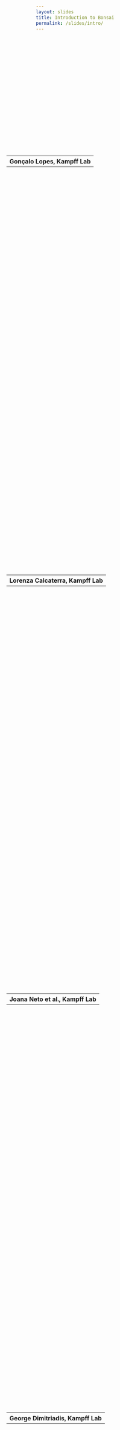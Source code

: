 ```yaml
---
layout: slides
title: Introduction to Bonsai
permalink: /slides/intro/
---
```


<section data-markdown data-separator="^\n---\n$" data-separator-vertical="^\n--\n$">
<script type="text/template">

![Bonsai](../../assets/images/bonsai-lettering.svg)

### Introduction to Bonsai
[neurogears.org/vrp-2022](https://neurogears.org/vrp-2022)
<table style="width: 100%;">
  <tr>
    <th style="vertical-align: middle; width: 50%; height: 100px; padding-left: 100px">
      <img alt="NeuroGEARS" src="../../assets/images/neurogears.svg"/>
    </th>
    <th style="vertical-align: middle; width: 50%; height: 100px; align: right">
      <img alt="Cajal" src="../../assets/images/cajal.png"/>
    </th>
  </tr>
</table>

---

### Outline

* What is Bonsai?
* Hardware & Software Ecosystem
  * Harp
  * Open-Ephys
  * Fiber photometry, etc
  * DeepLabCut, SLEAP
  * ...

---

<!-- .element: data-transition="default none" -->
#### What kind of algebra?
![Reactive Programming](../../assets/images/bonsai-algebra-1.svg)
<!-- .element: class="fragment" data-fragment-index="1" -->

--

<!-- .element: data-transition="none" -->
#### What kind of algebra?
![Reactive Programming](../../assets/images/bonsai-algebra-2.svg)

--

<!-- .element: data-transition="none" -->
#### What kind of algebra?
![Reactive Programming](../../assets/images/bonsai-algebra.svg)

---

#### What is Bonsai?

![Bonsai](../../assets/images/bonsai-core.svg)

---

<!-- .element: data-transition="default none" -->
### Why do we need a new algebra?
![Behavior Experiments](../../assets/images/behavior-experiments-1.svg)

--

<!-- .element: data-transition="none" -->
### Why do we need a new algebra?
![Behavior Experiments](../../assets/images/behavior-experiments-2.svg)

--

<!-- .element: data-transition="none" -->
### Why do we need a new algebra?
![Behavior Experiments](../../assets/images/behavior-experiments-3.svg)

--

<!-- .element: data-transition="none" -->
### Why do we need a new algebra?
![Behavior Experiments](../../assets/images/behavior-experiments-4.svg)

--

<!-- .element: data-transition="none" -->
### Why do we need a new algebra?
![Behavior Experiments](../../assets/images/behavior-experiments-5c.svg)

--

<!-- .element: data-transition="none" -->
### Why do we need a new algebra?
![Behavior Experiments](../../assets/images/behavior-experiments-5.svg)

---

<!-- .element: data-transition="default none" -->
![Workflow](../../assets/images/graycam.svg)
<!-- .element: style="display: inline-block; vertical-align: middle;" -->
![Marble diagram](../../assets/images/graycam-marble.svg)
<!-- .element: class="fragment" style="display: inline-block; vertical-align: middle;" -->

--

<!-- .element: data-transition="default none" -->
![Workflow](../../assets/images/graycam.svg)
<!-- .element: style="display: inline-block; vertical-align: middle;" -->
![Marble diagram](../../assets/images/graycam-marble-effects.svg)
<!-- .element: style="display: inline-block; vertical-align: middle;" -->

--

<!-- .element: data-transition="default none" -->
![Workflow](../../assets/images/graycam.svg)
<!-- .element: style="display: inline-block; vertical-align: middle;" -->
![Marble diagram](../../assets/images/grayscaletransform.svg)
<!-- .element: style="display: inline-block; vertical-align: middle;" -->

--

<!-- .element: data-transition="default none" -->
![Workflow](../../assets/images/framepicker-key.svg)
<!-- .element: style="display: inline-block; vertical-align: middle;" -->
![Marble diagram](../../assets/images/framepicker-marblecanvas.svg)
<!-- .element: style="display: inline-block; vertical-align: middle;" -->

--

<!-- .element: data-transition="none" -->
![Workflow](../../assets/images/framepicker-sample.svg)
<!-- .element: style="display: inline-block; vertical-align: middle;" -->
![Marble diagram](../../assets/images/grayscalesample.svg)
<!-- .element: style="display: inline-block; vertical-align: middle;" -->

--

<!-- .element: data-transition="none" -->
![Workflow](../../assets/images/framepicker-saveimage.svg)
<!-- .element: style="display: inline-block; vertical-align: middle;" -->
![Marble diagram](../../assets/images/saveimage.svg)
<!-- .element: style="display: inline-block; vertical-align: middle;" -->

--

<!-- .element: data-transition="none" -->
![Workflow](../../assets/images/framepicker-saveimage.svg)
<!-- .element: style="display: inline-block; vertical-align: middle;" -->
![Marble diagram](../../assets/images/saveimagesink.svg)
<!-- .element: style="display: inline-block; vertical-align: middle;" -->

---

![Bonsai workflow editor](../../assets/images/editor.jpg)

---

![Bonsai Ecosystem](../../assets/images/bonsai-packages.svg)

</script>
</section>

<!-- Raw HTML for embedded iframe backgrounds -->
<section data-background="#000000">
    <section data-background-iframe="https://www.youtube.com/embed/wwU6TzUJxNU?controls=0&amp;enablejsapi=1&amp;autoplay=1&amp;loop=1&amp;playlist=wwU6TzUJxNU&amp;showinfo=0&amp;rel=0&amp;html5=1">
      <table style="height: 20%; margin-top: 65%; margin-left: -78px;">
        <tr><th>Gonçalo Lopes, Kampff Lab</th></tr>
      </table>
    </section>
    <section data-background-iframe="https://www.youtube.com/embed/qXqAXgXJPmo?controls=0&amp;enablejsapi=1&amp;autoplay=1&amp;showinfo=0&amp;rel=0&amp;html5=1">
      <table style="height: 20%; margin-top: 65%; margin-left: -78px;">
        <tr><th>Lorenza Calcaterra, Kampff Lab</th></tr>
      </table>
    </section>
    <section data-background-iframe="https://www.youtube.com/embed/hz_OnvH9sa0?controls=0&amp;enablejsapi=1&amp;autoplay=1&amp;loop=1&amp;playlist=hz_OnvH9sa0&amp;showinfo=0&amp;rel=0&amp;html5=1">
      <table style="height: 20%; margin-top: 65%; margin-left: -78px;">
        <tr><th>Joana Neto et al., Kampff Lab</th></tr>
      </table>
    </section>
    <section data-background-iframe="https://www.youtube.com/embed/mJDV07ptQFk?start=40&amp;controls=0&amp;enablejsapi=1&amp;autoplay=1&amp;showinfo=0&amp;rel=0&amp;html5=1">
      <table style="height: 20%; margin-top: 65%; margin-left: -78px;">
        <tr><th>George Dimitriadis, Kampff Lab</th></tr>
      </table>
    </section>
</section>

<section data-markdown data-separator="^\n---\n$" data-separator-vertical="^\n--\n$">
<script type="text/template">

#### Hardware synchronized acquisition & control
![Harp-Bonsai](../../assets/images/bonsai-harp.svg)

[cf-hw.org/harp](https://www.cf-hw.org/harp)

</script>
</section>

<section>
  <h4>Next generation open ephys</h4>
  <img src="../../assets/images/nextgen-ephys.png" alt="ONI - Open Neuro Interface" width="500px" />
  <iframe src="https://www.youtube.com/embed/8xC404aTSUo?controls=0&amp;enablejsapi=1&amp;autoplay=1&amp;loop=1&amp;playlist=8xC404aTSUo&amp;showinfo=0&amp;rel=0&amp;html5=1" width="400px" height="300px"></iframe>
  <a href="https://open-ephys.org/next-gen-acquisition-system">open-ephys.org/next-gen-acquisition-system</a>
  <p>Jon Newman et al. @ Open-Ephys</p>
</section>

<section>
  <h4>Multi-fiber photometry recordings</h4>
  <img src="../../assets/images/bonsai-npm.svg" alt="Neurophotometrics" />
  <img src="https://github.com/neurophotometrics/neurophotometrics/wiki/images/calibrate-regions.gif" width="50%" alt="Neurophotometrics" />
  <a href="https://neurophotometrics.com/">neurophotometrics.com</a>
</section>

<section>
  <h4>Interactive visual environments</h4>
  <img src="../../assets/images/bonsai-bonvision.svg" alt="BonVision" />
  <img src="https://bonvision.github.io/assets/Images/Demos/DemoAR_v3.gif" width="50%" alt="Augmented Reality in BonVision" />
  <a href="https://bonvision.github.io/">bonvision.github.io</a>
  <p>Saleem Lab and Solomon Lab</p>
</section>

<!-- Raw HTML for embedded iframe backgrounds -->
<section>
  <h4>Real-time markerless pose estimation</h4>
  <img src="../../assets/images/bonsai-dlc.svg" alt="Bonsai-DeepLabCut" />
  <iframe src="https://www.youtube.com/embed/0aachcS0CUY?controls=0&amp;enablejsapi=1&amp;autoplay=1&amp;loop=1&amp;playlist=0aachcS0CUY&amp;showinfo=0&amp;rel=0&amp;html5=1" width="500px" height="300px"></iframe>
  <a href="https://github.com/bonsai-rx/deeplabcut/">github.com/bonsai-rx/deeplabcut</a>
  <p>Mathis et al., Nat Neurosci, 2018</p>
</section>

<section>
  <h4>Multi-animal tracking</h4>
  <img src="../../assets/images/bonsai-bonzeb.svg" alt="BonZeb" />
  <video data-autoplay src="https://github.com/ncguilbeault/BonZeb/raw/master/Videos/Supplemental%20video%206%20-%20Multi-animal%20tracking%20with%20OMR.mp4" height="300px"></video>
  <a href="https://ncguilbeault.github.io/BonZeb/">ncguilbeault.github.io/BonZeb</a>
  <p>Guilbeault et al., Sci Rep, 2021</p>
</section>

<section>
  <h4>Multi-animal pose and identity tracking</h4>
  <img src="../../assets/images/bonsai-sleap.svg" alt="Bonsai-SLEAP" />
  <iframe src="https://www.youtube.com/embed/e3NDNKh_OoM?controls=0&amp;enablejsapi=1&amp;autoplay=1&amp;loop=1&amp;playlist=e3NDNKh_OoM&amp;showinfo=0&amp;rel=0&amp;html5=1" width="500px" height="300px"></iframe>
  <a href="https://bonsai-rx.org/sleap/">bonsai-rx.org/sleap</a>
  <p>Pereira et al., Nat Methods, 2022</p>
</section>

<section data-markdown data-separator="^\n---\n$" data-separator-vertical="^\n--\n$">
<script type="text/template">

![Bonsai](../../assets/images/bonsai-lettering.svg)

### Questions?
[neurogears.org/vrp-2022](https://neurogears.org/vrp-2022)
<table style="width: 100%;">
  <tr>
    <th style="vertical-align: middle; width: 50%; height: 100px; padding-left: 100px">
      <img alt="NeuroGEARS" src="../../assets/images/neurogears.svg"/>
    </th>
    <th style="vertical-align: middle; width: 50%; height: 100px; align: right">
      <img alt="Cajal" src="../../assets/images/cajal.png"/>
    </th>
  </tr>
</table>

</script>
</section>